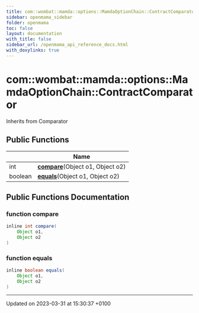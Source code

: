 ```yaml
---
title: com::wombat::mamda::options::MamdaOptionChain::ContractComparator
sidebar: openmama_sidebar
folder: openmama
toc: false
layout: documentation
with_title: false
sidebar_url: /openmama_api_reference_docs.html
with_doxylinks: true
---
```


# com::wombat::mamda::options::MamdaOptionChain::ContractComparator





Inherits from Comparator

## Public Functions

|                | Name           |
| -------------- | -------------- |
| int | **[compare](classcom_1_1wombat_1_1mamda_1_1options_1_1MamdaOptionChain_1_1ContractComparator.html#function-compare)**(Object o1, Object o2) |
| boolean | **[equals](classcom_1_1wombat_1_1mamda_1_1options_1_1MamdaOptionChain_1_1ContractComparator.html#function-equals)**(Object o1, Object o2) |

## Public Functions Documentation

### function compare

```java
inline int compare(
    Object o1,
    Object o2
)
```


### function equals

```java
inline boolean equals(
    Object o1,
    Object o2
)
```


-------------------------------

Updated on 2023-03-31 at 15:30:37 +0100